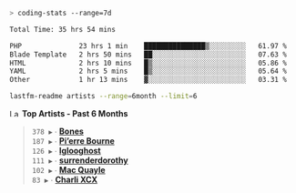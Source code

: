 ```zsh
> coding-stats --range=7d
```

<!--START_SECTION:waka-->

```txt
Total Time: 35 hrs 54 mins

PHP              23 hrs 1 min    ███████████████▒░░░░░░░░░   61.97 %
Blade Template   2 hrs 50 mins   ██░░░░░░░░░░░░░░░░░░░░░░░   07.63 %
HTML             2 hrs 10 mins   █▒░░░░░░░░░░░░░░░░░░░░░░░   05.86 %
YAML             2 hrs 5 mins    █▒░░░░░░░░░░░░░░░░░░░░░░░   05.64 %
Other            1 hr 13 mins    ▓░░░░░░░░░░░░░░░░░░░░░░░░   03.31 %
```

<!--END_SECTION:waka-->

```zsh
lastfm-readme artists --range=6month --limit=6
```

<!--START_LASTFM_ARTISTS:{"period": "6month", "rows": 6}-->
<a href="https://last.fm" target="_blank"><img src="https://user-images.githubusercontent.com/17434202/215290617-e793598d-d7c9-428f-9975-156db1ba89cc.svg" alt="Last.fm Logo" width="18" height="13"/></a> **Top Artists - Past 6 Months**

> `378 ▶️` ∙ **[Bones](https://www.last.fm/music/Bones)**<br/>
> `187 ▶️` ∙ **[Pi’erre Bourne](https://www.last.fm/music/Pi%E2%80%99erre+Bourne)**<br/>
> `126 ▶️` ∙ **[Iglooghost](https://www.last.fm/music/Iglooghost)**<br/>
> `111 ▶️` ∙ **[surrenderdorothy](https://www.last.fm/music/surrenderdorothy)**<br/>
> `102 ▶️` ∙ **[Mac Quayle](https://www.last.fm/music/Mac+Quayle)**<br/>
> `83 ▶️` ∙ **[Charli XCX](https://www.last.fm/music/Charli+XCX)**<br/>
<!--END_LASTFM_ARTISTS-->
